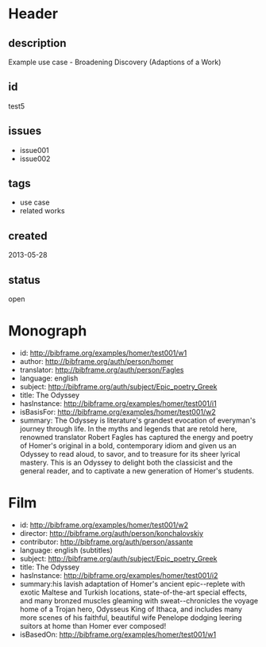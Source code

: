 # Header

## description

Example use case - Broadening Discovery (Adaptions of a Work)

## id

test5

## issues

* issue001
* issue002

## tags

* use case
* related works

## created

2013-05-28

## status

open

# Monograph

* id: <http://bibframe.org/examples/homer/test001/w1>
* author: <http://bibframe.org/auth/person/homer>
* translator: <http://bibframe.org/auth/person/Fagles>
* language: english
* subject: <http://bibframe.org/auth/subject/Epic_poetry_Greek>
* title: The Odyssey
* hasInstance: <http://bibframe.org/examples/homer/test001/i1>
* isBasisFor: <http://bibframe.org/examples/homer/test001/w2>
* summary: The Odyssey is literature's grandest evocation of everyman's journey through life. In the myths and legends that are retold here, renowned translator Robert Fagles has captured the energy and poetry of Homer's original in a bold, contemporary idiom and given us an Odyssey to read aloud, to savor, and to treasure for its sheer lyrical mastery. This is an Odyssey to delight both the classicist and the general reader, and to captivate a new generation of Homer's students.

# Film

* id: <http://bibframe.org/examples/homer/test001/w2>
* director: <http://bibframe.org/auth/person/konchalovskiy>
* contributor: <http://bibframe.org/auth/person/assante>
* language: english (subtitles)
* subject: <http://bibframe.org/auth/subject/Epic_poetry_Greek>
* title: The Odyssey
* hasInstance:  <http://bibframe.org/examples/homer/test001/i2>
* summary:his lavish adaptation of Homer's ancient epic--replete with exotic Maltese and Turkish locations, state-of-the-art special effects, and many bronzed muscles gleaming with sweat--chronicles the voyage home of a Trojan hero, Odysseus King of Ithaca, and includes many more scenes of his faithful, beautiful wife Penelope dodging leering suitors at home than Homer ever composed! 
* isBasedOn: <http://bibframe.org/examples/homer/test001/w1>

